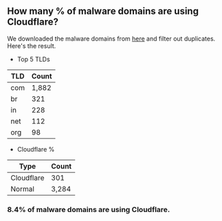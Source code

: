 ## How many % of malware domains are using Cloudflare?


We downloaded the malware domains from [here](https://urlhaus.abuse.ch) and filter out duplicates.
Here's the result.


[//]: # (start replacement)


- Top 5 TLDs

| TLD | Count |
| --- | --- |
| com | 1,882 |
| br | 321 |
| in | 228 |
| net | 112 |
| org | 98 |


- Cloudflare %

| Type | Count |
| --- | --- |
| Cloudflare | 301 |
| Normal | 3,284 |


### 8.4% of malware domains are using Cloudflare.